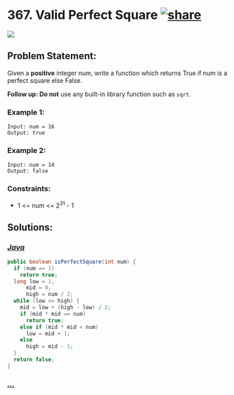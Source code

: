 # 367. Valid Perfect Square [![share]](https://leetcode.com/problems/valid-perfect-square)

![][easy]

## Problem Statement:

Given a **positive** integer num, write a function which returns True if num is a perfect square else False.

**Follow up: Do not** use any built-in library function such as `sqrt`.

### Example 1:

```
Input: num = 16
Output: true
```

### Example 2:

```
Input: num = 14
Output: false
```

### Constraints:

- 1 <= num <= 2<sup>31</sup> - 1

## Solutions:

### [_Java_](#)

```java
public boolean isPerfectSquare(int num) {
  if (num == 1)
    return true;
  long low = 1,
      mid = 0,
      high = num / 2;
  while (low <= high) {
    mid = low + (high - low) / 2;
    if (mid * mid == num)
      return true;
    else if (mid * mid < num)
      low = mid + 1;
    else
      high = mid - 1;
  }
  return false;
}
```

### [_..._](#)

```

```

<!----------------------------------{ link }--------------------------------->

[share]: https://img.icons8.com/external-anggara-blue-anggara-putra/20/000000/external-share-user-interface-basic-anggara-blue-anggara-putra-2.png
[easy]: https://img.shields.io/badge/Difficulty-Easy-bright.svg
[medium]: https://img.shields.io/badge/Difficulty-Medium-yellow.svg
[hard]: https://img.shields.io/badge/Difficulty-Hard-red.svg
